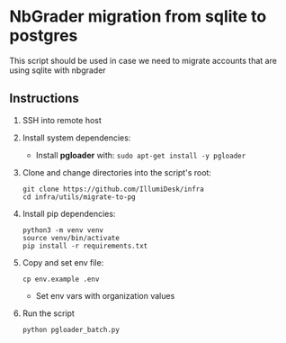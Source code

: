 # NbGrader migration from sqlite to postgres

This script should be used in case we need to migrate accounts that are using sqlite with nbgrader

## Instructions

1. SSH into remote host

2. Install system dependencies:

    - Install **pgloader** with: `sudo apt-get install -y pgloader`

3. Clone and change directories into the script's root:

    ```shell
    git clone https://github.com/IllumiDesk/infra
    cd infra/utils/migrate-to-pg
    ```

4. Install pip dependencies:

    ```shell
    python3 -m venv venv
    source venv/bin/activate
    pip install -r requirements.txt
    ```

5. Copy and set env file:

   ```shell
   cp env.example .env
   ```

    - Set env vars with organization values
  
6. Run the script

    ```shell
    python pgloader_batch.py
    ```
